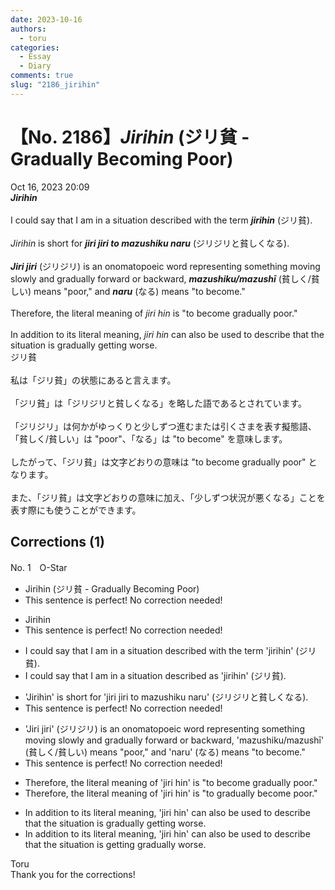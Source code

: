 ```yaml
---
date: 2023-10-16
authors:
  - toru
categories:
  - Essay
  - Diary
comments: true
slug: "2186_jirihin"
---
```


# 【No. 2186】<strong><em>Jirihin</strong></em> (ジリ貧 - Gradually Becoming Poor)
<div class="date">Oct 16, 2023 20:09</div>
<div id="post"><div id="body_show_ori">
<strong><em>Jirihin</strong></em><br/><br/>I could say that I am in a situation described with the term <strong><em>jirihin</em></strong> (ジリ貧).<br/><br/><em>Jirihin</em> is short for <strong><em>jiri jiri to mazushiku naru</em></strong> (ジリジリと貧しくなる).<br/><br/><strong><em>Jiri jiri</em></strong> (ジリジリ) is an onomatopoeic word representing something moving slowly and gradually forward or backward, <strong><em>mazushiku/mazushī</em></strong> (貧しく/貧しい) means "poor," and <strong><em>naru</em></strong> (なる) means "to become."<br/><br/>Therefore, the literal meaning of <em>jiri hin</em> is "to become gradually poor."<br/><br/>In addition to its literal meaning, <em>jiri hin</em> can also be used to describe that the situation is gradually getting worse.
</div></div>

<!-- more -->

<div id="post_ja"><div id="body_show_mo">
ジリ貧<br/><br/>私は「ジリ貧」の状態にあると言えます。<br/><br/>「ジリ貧」は「ジリジリと貧しくなる」を略した語であるとされています。<br/><br/>「ジリジリ」は何かがゆっくりと少しずつ進むまたは引くさまを表す擬態語、「貧しく/貧しい」は "poor"、「なる」は "to become" を意味します。<br/><br/>したがって、「ジリ貧」は文字どおりの意味は "to become gradually poor" となります。<br/><br/>また、「ジリ貧」は文字どおりの意味に加え、「少しずつ状況が悪くなる」ことを表す際にも使うことができます。
</div></div>

## Corrections (1)
<div id="block"><div class="first_name"> No. 1　<span class="just_name">O-Star</span></div><div id="block2">
<ul class="correction_field">
<li class="incorrect">Jirihin (ジリ貧 - Gradually Becoming Poor)</li>
<li class="corrected perfect">This sentence is perfect! No correction needed!</li>
</ul>
<ul class="correction_field">
<li class="incorrect">Jirihin</li>
<li class="corrected perfect">This sentence is perfect! No correction needed!</li>
</ul>
<ul class="correction_field">
<li class="incorrect">I could say that I am in a situation described with the term 'jirihin' (ジリ貧).</li>
<li class="corrected correct">
I could say that I am in a situation described <span class="f_bold">as</span> 'jirihin' (ジリ貧).
</li>
</ul>
<ul class="correction_field">
<li class="incorrect">'Jirihin' is short for 'jiri jiri to mazushiku naru' (ジリジリと貧しくなる).</li>
<li class="corrected perfect">This sentence is perfect! No correction needed!</li>
</ul>
<ul class="correction_field">
<li class="incorrect">'Jiri jiri' (ジリジリ) is an onomatopoeic word representing something moving slowly and gradually forward or backward, 'mazushiku/mazushī' (貧しく/貧しい) means "poor," and 'naru' (なる) means "to become."</li>
<li class="corrected perfect">This sentence is perfect! No correction needed!</li>
</ul>
<ul class="correction_field">
<li class="incorrect">Therefore, the literal meaning of 'jiri hin' is "to become gradually poor."</li>
<li class="corrected correct">
Therefore, the literal meaning of 'jiri hin' is "to <span class="f_bold">gradually become </span>poor."
</li>
</ul>
<ul class="correction_field">
<li class="incorrect">In addition to its literal meaning, 'jiri hin' can also be used to describe that the situation is gradually getting worse.</li>
<li class="corrected correct">
In addition to its literal meaning, 'jiri hin' can also be used to describe that the situation is<span class="f_bold"> getting gradually </span>worse.
</li>
</ul>
</div><div class="name"><span class="just_name">Toru</span><br>
Thank you for the corrections!
</div>
</div>
